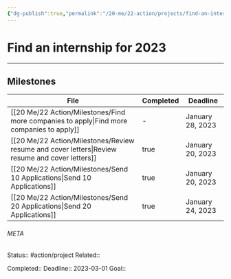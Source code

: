 ```yaml
---
{"dg-publish":true,"permalink":"/20-me/22-action/projects/find-an-internship-for-2023/"}
---
```


# Find an internship for 2023
---
## Milestones
| File                                                                                               | Completed | Deadline         |
| -------------------------------------------------------------------------------------------------- | --------- | ---------------- |
| [[20 Me/22 Action/Milestones/Find more companies to apply\|Find more companies to apply]]       | \-        | January 28, 2023 |
| [[20 Me/22 Action/Milestones/Review resume and cover letters\|Review resume and cover letters]] | true      | January 20, 2023 |
| [[20 Me/22 Action/Milestones/Send 10 Applications\|Send 10 Applications]]                       | true      | January 20, 2023 |
| [[20 Me/22 Action/Milestones/Send 20 Applications\|Send 20 Applications]]                       | true      | January 24, 2023 |




###### META
Status:: #action/project 
Related:: 

Completed:: 
Deadline:: 2023-03-01 
Goal:: 
